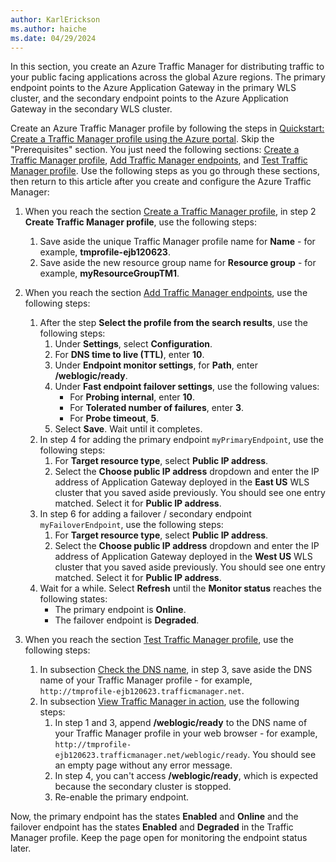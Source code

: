 ```yaml
---
author: KarlErickson
ms.author: haiche
ms.date: 04/29/2024
---
```


In this section, you create an Azure Traffic Manager for distributing traffic to your public facing applications across the global Azure regions. The primary endpoint points to the Azure Application Gateway in the primary WLS cluster, and the secondary endpoint points to the Azure Application Gateway in the secondary WLS cluster.

Create an Azure Traffic Manager profile by following the steps in [Quickstart: Create a Traffic Manager profile using the Azure portal](/azure/traffic-manager/quickstart-create-traffic-manager-profile). Skip the "Prerequisites" section. You just need the following sections: [Create a Traffic Manager profile](/azure/traffic-manager/quickstart-create-traffic-manager-profile#create-a-traffic-manager-profile), [Add Traffic Manager endpoints](/azure/traffic-manager/quickstart-create-traffic-manager-profile#add-traffic-manager-endpoints), and [Test Traffic Manager profile](/azure/traffic-manager/quickstart-create-traffic-manager-profile#test-traffic-manager-profile). Use the following steps as you go through these sections, then return to this article after you create and configure the Azure Traffic Manager:

1. When you reach the section [Create a Traffic Manager profile](/azure/traffic-manager/quickstart-create-traffic-manager-profile#create-a-traffic-manager-profile), in step 2 **Create Traffic Manager profile**, use the following steps:
   1. Save aside the unique Traffic Manager profile name for **Name** - for example, **tmprofile-ejb120623**.
   1. Save aside the new resource group name for **Resource group** - for example, **myResourceGroupTM1**.

1. When you reach the section [Add Traffic Manager endpoints](/azure/traffic-manager/quickstart-create-traffic-manager-profile#add-traffic-manager-endpoints), use the following steps:
   1. After the step **Select the profile from the search results**, use the following steps:
      1. Under **Settings**, select **Configuration**.
      1. For **DNS time to live (TTL)**, enter **10**.
      1. Under **Endpoint monitor settings**, for **Path**, enter **/weblogic/ready**.
      1. Under **Fast endpoint failover settings**, use the following values:
         * For **Probing internal**, enter **10**.
         * For **Tolerated number of failures**, enter **3**.
         * For **Probe timeout**, **5**.
      1. Select **Save**. Wait until it completes.
   1. In step 4 for adding the primary endpoint `myPrimaryEndpoint`, use the following steps:
      1. For **Target resource type**, select **Public IP address**.
      1. Select the **Choose public IP address** dropdown and enter the IP address of Application Gateway deployed in the **East US** WLS cluster that you saved aside previously. You should see one entry matched. Select it for **Public IP address**.
   1. In step 6 for adding a failover / secondary endpoint `myFailoverEndpoint`, use the following steps:
      1. For **Target resource type**, select **Public IP address**.
      1. Select the **Choose public IP address** dropdown and enter the IP address of Application Gateway deployed in the **West US** WLS cluster that you saved aside previously. You should see one entry matched. Select it for **Public IP address**.
   1. Wait for a while. Select **Refresh** until the **Monitor status** reaches the following states:
      * The primary endpoint is **Online**.
      * The failover endpoint is **Degraded**.

1. When you reach the section [Test Traffic Manager profile](/azure/traffic-manager/quickstart-create-traffic-manager-profile#test-traffic-manager-profile), use the following steps:
   1. In subsection [Check the DNS name](/azure/traffic-manager/quickstart-create-traffic-manager-profile#check-the-dns-name), in step 3, save aside the DNS name of your Traffic Manager profile - for example, `http://tmprofile-ejb120623.trafficmanager.net`.
   1. In subsection [View Traffic Manager in action](/azure/traffic-manager/quickstart-create-traffic-manager-profile#view-traffic-manager-in-action), use the following steps:
      1. In step 1 and 3, append **/weblogic/ready** to the DNS name of your Traffic Manager profile in your web browser - for example, `http://tmprofile-ejb120623.trafficmanager.net/weblogic/ready`. You should see an empty page without any error message.
      1. In step 4, you can't access **/weblogic/ready**, which is expected because the secondary cluster is stopped.
      1. Re-enable the primary endpoint.

Now, the primary endpoint has the states **Enabled** and **Online** and the failover endpoint has the states **Enabled** and **Degraded** in the Traffic Manager profile. Keep the page open for monitoring the endpoint status later.
